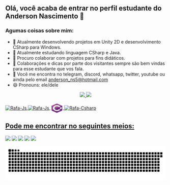 ## Olá, você acaba de entrar no perfil estudante do Anderson Nascimento 👋
### Agumas coisas sobre mim:
- 🔭 Atualmente desenvolvendo projetos em Unity 2D e desenvolvimento CSharp para Windows.
- 🌱 Atualmente estudando linguagem CSharp e Java.
- 👯 Procuro colaborar com projetos para fins didáticos.
- 🤔 Colaborações e dicas por parte dos visitantes sempre são bem vindas para esse estudante que vos fala.
- 💬 Você me encontra no telegram, discord, whatsapp, twitter, youtube ou ainda pelo email anderson_ns5@hotmail.com 
- 😄 Pronouns: ele/dele

<div align="center">
  <a href="https://github.com/alucardand2017">
  <img height="180em" src="https://github-readme-stats.vercel.app/api?username=alucardand2017&show_icons=true&theme=dark&include_all_commits=true&count_private=true"/>
  <img height="180em" src="https://github-readme-stats.vercel.app/api/top-langs/?username=alucardand2017&layout=compact&langs_count=7&theme=dark"/>
</div>
  <div style="display: inline_block"><br>
    
  <img align="center" alt="Rafa-Js" height="30" width="40" src="https://cdn.jsdelivr.net/gh/devicons/devicon/icons/markdown/markdown-original.svg" />
  <img align="center" alt="Rafa-Js" height="30" width="40" src="https://cdn.jsdelivr.net/gh/devicons/devicon/icons/c/c-original.svg">
  <img align="center" alt="Rafa-Csharp" height="30" width="40" src="https://raw.githubusercontent.com/devicons/devicon/master/icons/csharp/csharp-original.svg">
     <img align="center" alt="Rafa-Csharp" height="30" width="40" src="https://cdn.jsdelivr.net/gh/devicons/devicon/icons/cplusplus/cplusplus-original.svg" />
</div>

  ## Pode me encontrar no seguintes meios:
  
<div>
  <a href="https://t.me/joinchat/hbUGqtZ8xA80NmE5" target="_blank"><img src="https://img.shields.io/badge/Telegram-2CA5E0?style=for-the-badge&logo=telegram&logoColor=white" target="_blank"></a>
  <a href="https://www.youtube.com/c/AndersonNascimentons5" target="_blank"><img src="https://img.shields.io/badge/YouTube-FF0000?style=for-the-badge&logo=youtube&logoColor=white" target="_blank"></a>
  <a href="https://discord.gg/2pRYHWAB" target="_blank"><img src="https://img.shields.io/badge/Discord-7289DA?style=for-the-badge&logo=discord&logoColor=white" target="_blank"></a> 
  <a href = "mailto:alucardand2017@gmail.com"><img src="https://img.shields.io/badge/-Gmail-%23333?style=for-the-badge&logo=gmail&logoColor=white" target="_blank"></a>
  <a href="https://www.linkedin.com/in/anderson-silva-4b86413b/" target="_blank"><img src="https://img.shields.io/badge/-LinkedIn-%230077B5?style=for-the-badge&logo=linkedin&logoColor=white" target="_blank"></a> 
 
  ![Snake animation](https://github.com/alucardand2017/alucardand2017/blob/output/github-contribution-grid-snake.svg)
 
</div>
